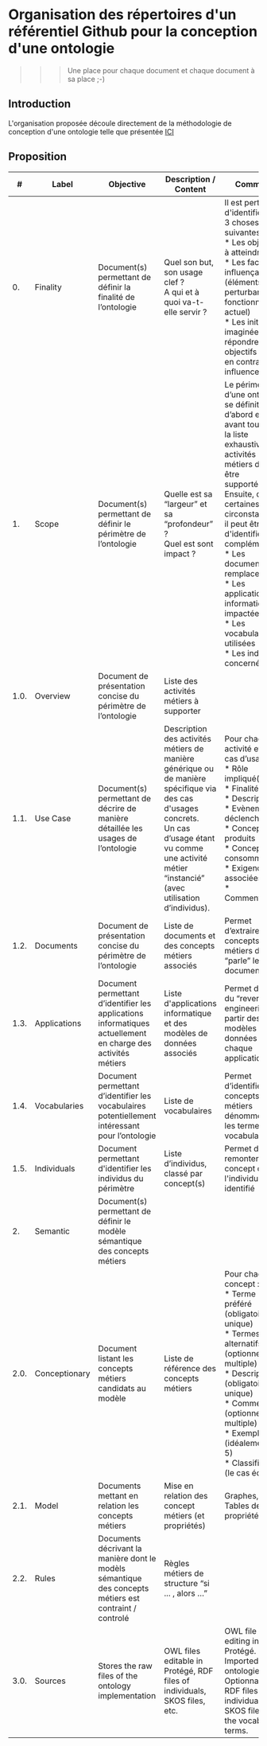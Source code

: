 # Organisation des répertoires d'un référentiel Github pour la conception d'une ontologie
>>> Une place pour chaque document et chaque document à sa place ;-)

Introduction
-
L'organisation proposée découle directement de la méthodologie de conception d'une ontologie telle que présentée <a href="https://docs.google.com/document/d/10uLIh04yptZ8NwRA6wBGdvEjfF96tPkB1S0ggKmjw8o">ICI</a>

Proposition
-
<table>
    <thead>
        <tr>
            <th>#</th>
            <th>Label</th>
            <th>Objective</th>
            <th>Description / Content</th>
            <th>Comment</th>
        </tr>
    </thead>
    <tbody>
        <tr>
            <td>0.</td>
            <td>Finality</td>
            <td>Document(s) permettant de définir la finalité de l’ontologie</td>
            <td>Quel son but, son usage clef ?</br>A qui et à quoi va-t-elle servir ?</td>
            <td>Il est pertinent d'identifier les  3  choses suivantes :
</br>* Les objectifs à atteindre
</br>* Les facteurs influençants (éléments perturbants le fonctionnement actuel)
</br>* Les initiatives imaginées pour répondre aux objectifs  tout en contrant les influences</td>
        </tr>
        <tr>
            <td>1.</td>
            <td>Scope</td>
            <td>Document(s) permettant de définir le périmètre de l’ontologie</td>
            <td>Quelle est sa “largeur” et sa “profondeur” ?</br>Quel est sont impact ?</td>
            <td>Le périmètre d’une ontologie se définit d’abord et avant tout par la liste exhaustive des activités métiers devant être supportées.</br>
Ensuite, dans certaines circonstances, il peut être utile d'identifier en complément :
</br>* Les documents à remplacer
</br>* Les applications informatiques impactées
</br>* Les vocabulaires utilisées
</br>* Les individus concernés</td>
        </tr>
         <tr>
            <td>1.0.</td>
            <td>Overview</td>
            <td>Document de présentation concise du périmètre de l’ontologie</td>
            <td>Liste des activités métiers à supporter</td>
            <td></td>
        </tr>
        <tr>
            <td>1.1.</td>
            <td>Use Case</td>
            <td>Document(s) permettant de décrire de manière détaillée les usages de l’ontologie</td>
            <td>Description des activités métiers de manière générique ou de manière spécifique via des cas d'usages concrets.</br>Un cas d’usage étant vu comme une activité métier “instancié” (avec utilisation d’individus).
</td>
            <td>Pour chaque activité et/ou cas d’usage : 
</br>* Rôle impliqué(s)
</br>* Finalité
</br>* Description
</br>* Evènement déclencheur
</br>* Concepts produits
</br>* Concepts consommés
</br>* Exigences associées
</br>* Commentaires
</td>
        </tr>
        <tr>
            <td>1.2.</td>
            <td>Documents</td>
            <td>Document de présentation concise du périmètre de l’ontologie</td>
            <td>Liste de documents et des concepts métiers associés</td>
            <td>Permet d’extraire les concepts métiers dont “parle” les documents</td>
        </tr>
        <tr>
            <td>1.3.</td>
            <td>Applications</td>
            <td>Document permettant d’identifier les applications informatiques  actuellement en charge des activités métiers</td>
            <td>Liste d'applications informatique et des modèles de données associés</td>
            <td>Permet de faire du “reverse engineering” à partir des modèles de données de chaque application</td>
        </tr>
        <tr>
            <td>1.4.</td>
            <td>Vocabularies</td>
            <td>Document permettant d’identifier les vocabulaires potentiellement intéressant pour l’ontologie</td>
            <td>Liste de vocabulaires</td>
            <td>Permet d’identifier les concepts métiers dénommé par les termes du vocabulaire</td>
        <tr>
            <td>1.5.</td>
            <td>Individuals</td>
            <td>Document  permettant  d'identifier les individus du périmètre</td>
            <td>Liste d’individus, classé par concept(s)</td>
            <td>Permet de remonter au concept depuis l'individu identifié</td>
        </tr>
         <tr>
            <td>2.</td>
            <td>Semantic</td>
            <td>Document(s) permettant de définir le modèle sémantique des concepts métiers</td>
            <td></td>
            <td></td>
        </tr>
        <tr>
            <td>2.0.</td>
            <td>Conceptionary</td>
            <td>Document listant les concepts métiers candidats au modèle</td>
            <td>Liste de référence des concepts métiers</td>
            <td>Pour chaque concept : 
</br>* Terme préféré (obligatoire / unique)
</br>* Termes alternatifs (optionnel / multiple)
</br>* Description (obligatoire / unique)
</br>* Commentaire (optionnel / multiple)
</br>* Exemples (idéalement 3 à 5)
</br>* Classification (le cas échant)
</td>
        </tr>
        <tr>
            <td>2.1.</td>
            <td>Model</td>
            <td>Documents mettant en relation les concepts métiers</td>
            <td>Mise en relation des concept métiers (et propriétés)</td>
            <td>Graphes, Tables de propriétés, ...</td>
        </tr>
        <tr>
            <td>2.2.</td>
            <td>Rules</td>
            <td>Documents décrivant la manière dont le modèls sémantique des concepts métiers est contraint / controlé</td>
            <td>Règles métiers de structure “si ... , alors …”</td>
            <td></td>
        </tr>
        <tr>
            <td>3.0.</td>
            <td>Sources</td>
            <td>Stores the raw files of the ontology implementation</td>
            <td>OWL files editable in Protégé, RDF files of individuals, SKOS files, etc.</td>
            <td>OWL file for editing in Protégé. Imported ontologies file. Optionnally RDF files of individuals. SKOS files of the vocabulary terms.</td>
        </tr>
    </tbody>
</table>

